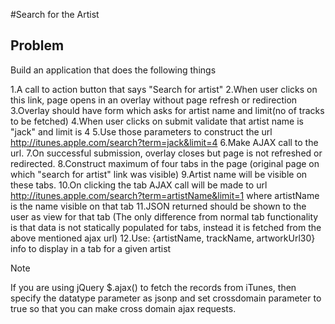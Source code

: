 #Search for the Artist

## Problem

Build an application that does the following things

1.A call to action button that says "Search for artist"
2.When user clicks on this link, page opens in an overlay without page refresh or redirection
3.Overlay should have form which asks for artist name and limit(no of tracks to be fetched)
4.When user clicks on submit validate that artist name is "jack" and limit is 4
5.Use those parameters to construct the url http://itunes.apple.com/search?term=jack&limit=4
6.Make AJAX call to the url.
7.On successful submission, overlay closes but page is not refreshed or redirected.
8.Construct maximum of four tabs in the page (original page on which "search for artist" link was visible)
9.Artist name will be visible on these tabs.
10.On clicking the tab AJAX call will be made to url http://itunes.apple.com/search?term=artistName&limit=1 where artistName is the name visible on that tab
11.JSON returned should be shown to the user as view for that tab (The only difference from normal tab functionality is that data is not statically populated for tabs, instead it is fetched from the above mentioned ajax url)
12.Use: {artistName, trackName, artworkUrl30} info to display in a tab for a given artist

Note

If you are using jQuery $.ajax() to fetch the records from iTunes, then specify the datatype parameter as jsonp and set crossdomain parameter to true so that you can make cross domain ajax requests.
